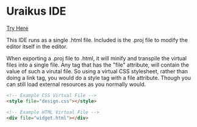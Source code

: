 # Uraikus IDE
[Try Here](https://ide.patricktrester.com/)

This IDE runs as a single .html file. Included is the .proj file to modify the editor itself in the editor.

When exporting a .proj file to .html, it will minify and transpile the virtual files into a single file. Any tag that has the "file" attribute, will 
contain the value of such a virutal file. So using a virtual CSS stylesheet, rather than doing a link tag, you would do a style tag with a file attribute.
Though you can still load external resources as you normally would.

```html
<!-- Example CSS Virtual File -->
<style file="design.css"></style>

<!-- Example HTML Virtual File -->
<div file="widget.html"></div>
```
